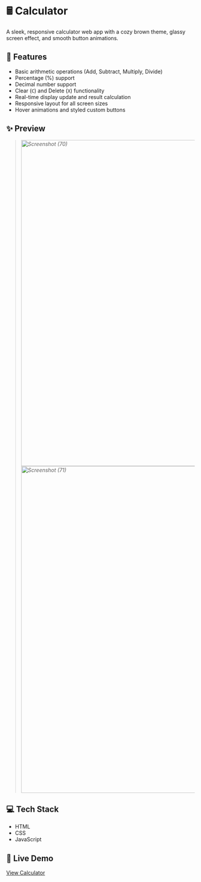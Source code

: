 # 🖩 Calculator

A sleek, responsive calculator web app with a cozy brown theme, glassy screen effect, and smooth button animations.

## 🚀 Features

- Basic arithmetic operations (Add, Subtract, Multiply, Divide)
- Percentage (%) support
- Decimal number support
- Clear (`C`) and Delete (`X`) functionality
- Real-time display update and result calculation
- Responsive layout for all screen sizes
- Hover animations and styled custom buttons

## ✨ Preview

> *<img width="1920" height="869" alt="Screenshot (70)" src="https://github.com/user-attachments/assets/8103ea1d-ec3e-417f-ab5b-eac3fa077f46" />*
> *<img width="1920" height="871" alt="Screenshot (71)" src="https://github.com/user-attachments/assets/6419944e-62a3-4dbd-8089-b974069daada" />*

## 💻 Tech Stack

- HTML  
- CSS  
- JavaScript

## 🔗 Live Demo

[View Calculator](https://rid-28.github.io/Calculator/)  
